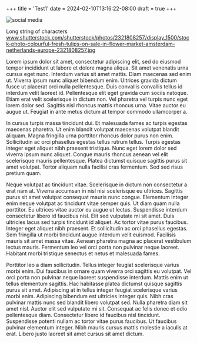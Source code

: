 +++
title = 'Test1'
date = 2024-02-10T13:16:22-08:00
draft = true
+++

![social media](https://www.shutterstock.com/image-vector/conflict-resolution-icons-set-soft-260nw-2347874187.jpg)

Long string of characters www.shutterstock.com/shutterstock/photos/2321808257/display_1500/stock-photo-colourful-fresh-tulips-on-sale-in-flower-market-amsterdam-netherlands-europe-2321808257.jpg

Lorem ipsum dolor sit amet, consectetur adipiscing elit, sed do eiusmod tempor incididunt ut labore et dolore magna aliqua. Sit amet venenatis urna cursus eget nunc. Interdum varius sit amet mattis. Diam maecenas sed enim ut. Viverra ipsum nunc aliquet bibendum enim. Ultrices gravida dictum fusce ut placerat orci nulla pellentesque. Duis convallis convallis tellus id interdum velit laoreet id. Pellentesque elit eget gravida cum sociis natoque. Etiam erat velit scelerisque in dictum non. Vel pharetra vel turpis nunc eget lorem dolor sed. Sagittis nisl rhoncus mattis rhoncus urna. Vitae auctor eu augue ut. Feugiat in ante metus dictum at tempor commodo ullamcorper a.

In cursus turpis massa tincidunt dui. Et malesuada fames ac turpis egestas maecenas pharetra. Ut enim blandit volutpat maecenas volutpat blandit aliquam. Magna fringilla urna porttitor rhoncus dolor purus non enim. Sollicitudin ac orci phasellus egestas tellus rutrum tellus. Turpis egestas integer eget aliquet nibh praesent tristique. Nunc eget lorem dolor sed viverra ipsum nunc aliquet. Congue mauris rhoncus aenean vel elit scelerisque mauris pellentesque. Platea dictumst quisque sagittis purus sit amet volutpat. Tortor aliquam nulla facilisi cras fermentum. Sed sed risus pretium quam.

<!-- Tincidunt ornare massa eget egestas. Diam sollicitudin tempor id eu nisl nunc. Ac felis donec et odio pellentesque diam volutpat. Enim blandit volutpat maecenas volutpat blandit aliquam. Semper viverra nam libero justo laoreet. Faucibus purus in massa tempor nec feugiat nisl. Amet cursus sit amet dictum sit amet justo. Eu nisl nunc mi ipsum faucibus vitae aliquet nec ullamcorper. ![floral display](https://www.shutterstock.com/shutterstock/photos/2321808257/display_1500/stock-photo-colourful-fresh-tulips-on-sale-in-flower-market-amsterdam-netherlands-europe-2321808257.jpg) Eget est lorem ipsum dolor sit amet consectetur. Sit amet aliquam id diam maecenas ultricies mi. Consectetur a erat nam at lectus urna duis. Faucibus pulvinar elementum integer enim neque volutpat. Lectus sit amet est placerat in egestas erat imperdiet sed. Quis risus sed vulputate odio ut enim blandit. Duis at consectetur lorem donec massa. Sapien faucibus et molestie ac feugiat. Dignissim diam quis enim lobortis scelerisque. -->

Neque volutpat ac tincidunt vitae. Scelerisque in dictum non consectetur a erat nam at. Viverra accumsan in nisl nisi scelerisque eu ultrices. Sagittis purus sit amet volutpat consequat mauris nunc congue. Elementum integer enim neque volutpat ac tincidunt vitae semper quis. Ut diam quam nulla porttitor. Eu ultrices vitae auctor eu augue ut lectus. Suspendisse interdum consectetur libero id faucibus nisl. Elit sed vulputate mi sit amet. Duis ultricies lacus sed turpis tincidunt id aliquet. Ac tortor vitae purus faucibus. Integer eget aliquet nibh praesent. Et sollicitudin ac orci phasellus egestas. Sem fringilla ut morbi tincidunt augue interdum velit euismod. Facilisis mauris sit amet massa vitae. Aenean pharetra magna ac placerat vestibulum lectus mauris. Fermentum leo vel orci porta non pulvinar neque laoreet. Habitant morbi tristique senectus et netus et malesuada fames.

Porttitor leo a diam sollicitudin. Tellus integer feugiat scelerisque varius morbi enim. Dui faucibus in ornare quam viverra orci sagittis eu volutpat. Vel orci porta non pulvinar neque laoreet suspendisse interdum. Mattis enim ut tellus elementum sagittis. Hac habitasse platea dictumst quisque sagittis purus sit amet. Adipiscing at in tellus integer feugiat scelerisque varius morbi enim. Adipiscing bibendum est ultricies integer quis. Nibh cras pulvinar mattis nunc sed blandit libero volutpat sed. Nulla pharetra diam sit amet nisl. Auctor elit sed vulputate mi sit. Consequat ac felis donec et odio pellentesque diam. Consectetur libero id faucibus nisl tincidunt. Suspendisse potenti nullam ac tortor vitae purus faucibus. Ut faucibus pulvinar elementum integer. Nibh mauris cursus mattis molestie a iaculis at erat. Libero justo laoreet sit amet cursus sit amet dictum.
